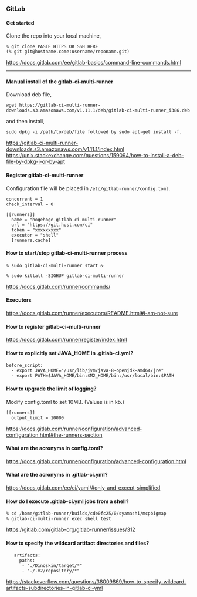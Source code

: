 ### GitLab

#### Get started

Clone the repo into your local machine,
```
% git clone PASTE HTTPS OR SSH HERE
(% git git@hostname.come:username/reponame.git)
```
https://docs.gitlab.com/ee/gitlab-basics/command-line-commands.html

---

#### Manual install of the gitlab-ci-multi-runner

Download deb file,
```
wget https://gitlab-ci-multi-runner-downloads.s3.amazonaws.com/v1.11.1/deb/gitlab-ci-multi-runner_i386.deb
```

and then install,
```
sudo dpkg -i /path/to/deb/file followed by sudo apt-get install -f.
```

https://gitlab-ci-multi-runner-downloads.s3.amazonaws.com/v1.11.1/index.html
https://unix.stackexchange.com/questions/159094/how-to-install-a-deb-file-by-dpkg-i-or-by-apt

#### Register gitlab-ci-multi-runner


Configuration file will be placed in `/etc/gitlab-runner/config.toml`.

```
concurrent = 1
check_interval = 0

[[runners]]
  name = "hogehoge-gitlab-ci-multi-runner"
  url = "https://git.host.com/ci"
  token = "xxxxxxxxx"
  executor = "shell"
  [runners.cache]
```

#### How to start/stop gitlab-ci-multi-runner process

```
% sudo gitlab-ci-multi-runner start &
```

```
% sudo killall -SIGHUP gitlab-ci-multi-runner
```

https://docs.gitlab.com/runner/commands/


#### Executors

https://docs.gitlab.com/runner/executors/README.html#i-am-not-sure


#### How to register gitlab-ci-multi-runner

https://docs.gitlab.com/runner/register/index.html


#### How to explicitly set JAVA_HOME in .gitlab-ci.yml?

```
before_script:
  - export JAVA_HOME="/usr/lib/jvm/java-8-openjdk-amd64/jre"
  - export PATH=$JAVA_HOME/bin:$M2_HOME/bin:/usr/local/bin:$PATH
```

#### How to upgrade the limit of logging?

Modify config.toml to set 10MB. (Values is in kb.)
```
[[runners]]
  output_limit = 10000
```
https://docs.gitlab.com/runner/configuration/advanced-configuration.html#the-runners-section


#### What are the acronyms in config.toml?

https://docs.gitlab.com/runner/configuration/advanced-configuration.html

#### What are the acronyms in .gitlab-ci.yml?

https://docs.gitlab.com/ee/ci/yaml/#only-and-except-simplified

#### How do I execute .gitlab-ci.yml jobs from a shell?

```
% cd /home/gitlab-runner/builds/cde0fc25/0/syamashi/mcpbigmap
% gitlab-ci-multi-runner exec shell test
```

https://gitlab.com/gitlab-org/gitlab-runner/issues/312


#### How to specify the wildcard artifact directories and files?

```
   artifacts:
     paths:
      - "./Dinoskin/target/*"
      - "./.m2/repository/*"
```
https://stackoverflow.com/questions/38009869/how-to-specify-wildcard-artifacts-subdirectories-in-gitlab-ci-yml
